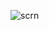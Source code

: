 ![scrn](https://github.com/Navershune/docker1/assets/119427441/3569e919-dba0-40a0-abb5-7b4e96a13c7d)
